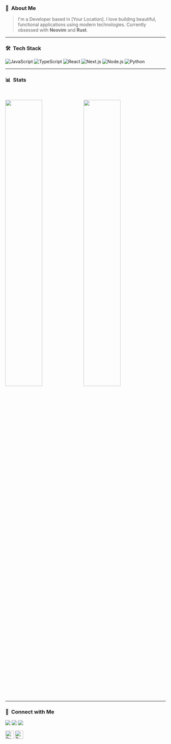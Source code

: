 ### 👋 &nbsp;About Me

> I'm a Developer based in [Your Location]. I love building beautiful, functional applications using modern technologies. Currently obsessed with **Neovim** and **Rust**.

---

### 🛠️ &nbsp;Tech Stack

![JavaScript](https://img.shields.io/badge/-JavaScript-F7DF1E?style=flat-square&logo=javascript&logoColor=black)
![TypeScript](https://img.shields.io/badge/-TypeScript-3178C6?style=flat-square&logo=typescript&logoColor=white)
![React](https://img.shields.io/badge/-React-61DAFB?style=flat-square&logo=react&logoColor=black)
![Next.js](https://img.shields.io/badge/-Next.js-000000?style=flat-square&logo=next.js&logoColor=white)
![Node.js](https://img.shields.io/badge/-Node.js-339933?style=flat-square&logo=node.js&logoColor=white)
![Python](https://img.shields.io/badge/-Python-3776AB?style=flat-square&logo=python&logoColor=white)

---

### 📊 &nbsp;Stats

<br/>
<p align="left">
  <img width="48%" src="https://github-readme-stats.vercel.app/api?username=YOUR_USERNAME&show_icons=true&theme=default&hide_border=true" />
  <img width="48%" src="https://github-readme-stats.vercel.app/api/top-langs/?username=YOUR_USERNAME&layout=compact&theme=default&hide_border=true" />
</p>

---

### 🤝 &nbsp;Connect with Me

<p align="left">
<a href="https://twitter.com/yourhandle"><img src="https://img.shields.io/badge/Twitter-1DA1F2?style=for-the-badge&logo=twitter&logoColor=white"/></a>
<a href="https://linkedin.com/in/yourprofile"><img src="https://img.shields.io/badge/LinkedIn-0077B5?style=for-the-badge&logo=linkedin&logoColor=white"/></a>
<a href="mailto:your.email@domain.com"><img src="https://img.shields.io/badge/Email-D14836?style=for-the-badge&logo=gmail&logoColor=white"/></a>
</p>


<img src="https://cdn.simpleicons.org/react/61DAFB" alt="React" width="26" height="26">
<img src="https://cdn.simpleicons.org/typescript/3178C6" alt="TypeScript" width="26" height="26">
